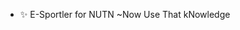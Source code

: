 
- ✨ E-Sportler for NUTN
                    ~Now Use That kNowledge

<!---
GitDevLuca/GitDevLuca is a ✨ special ✨ repository because its `README.md` (this file) appears on your GitHub profile.
You can click the Preview link to take a look at your changes.
--->

